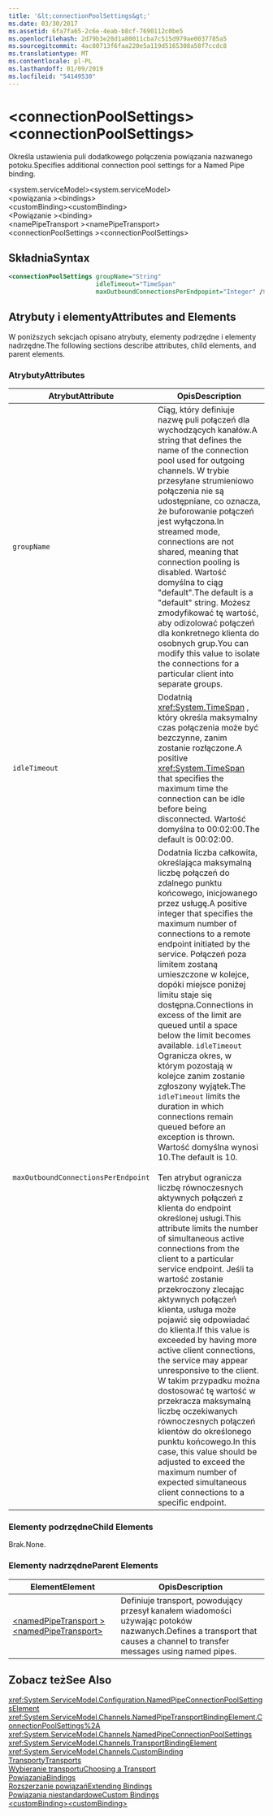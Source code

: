 ```yaml
---
title: '&lt;connectionPoolSettings&gt;'
ms.date: 03/30/2017
ms.assetid: 6fa7fa65-2c6e-4eab-b8cf-7690112c0be5
ms.openlocfilehash: 2d79b3e28d1a80011cba7c515d979ae0037785a5
ms.sourcegitcommit: 4ac80713f6faa220e5a119d5165308a58f7ccdc8
ms.translationtype: MT
ms.contentlocale: pl-PL
ms.lasthandoff: 01/09/2019
ms.locfileid: "54149530"
---
```

# <a name="ltconnectionpoolsettingsgt"></a><span data-ttu-id="7770d-102">&lt;connectionPoolSettings&gt;</span><span class="sxs-lookup"><span data-stu-id="7770d-102">&lt;connectionPoolSettings&gt;</span></span>
<span data-ttu-id="7770d-103">Określa ustawienia puli dodatkowego połączenia powiązania nazwanego potoku.</span><span class="sxs-lookup"><span data-stu-id="7770d-103">Specifies additional connection pool settings for a Named Pipe binding.</span></span>  
  
 <span data-ttu-id="7770d-104">\<system.serviceModel></span><span class="sxs-lookup"><span data-stu-id="7770d-104">\<system.serviceModel></span></span>  
<span data-ttu-id="7770d-105">\<powiązania ></span><span class="sxs-lookup"><span data-stu-id="7770d-105">\<bindings></span></span>  
<span data-ttu-id="7770d-106">\<customBinding></span><span class="sxs-lookup"><span data-stu-id="7770d-106">\<customBinding></span></span>  
<span data-ttu-id="7770d-107">\<Powiązanie ></span><span class="sxs-lookup"><span data-stu-id="7770d-107">\<binding></span></span>  
<span data-ttu-id="7770d-108">\<namePipeTransport ></span><span class="sxs-lookup"><span data-stu-id="7770d-108">\<namePipeTransport></span></span>  
<span data-ttu-id="7770d-109">\<connectionPoolSettings ></span><span class="sxs-lookup"><span data-stu-id="7770d-109">\<connectionPoolSettings></span></span>  
  
## <a name="syntax"></a><span data-ttu-id="7770d-110">Składnia</span><span class="sxs-lookup"><span data-stu-id="7770d-110">Syntax</span></span>  
  
```xml  
<connectionPoolSettings groupName="String"
                        idleTimeout="TimeSpan"
                        maxOutboundConnectionsPerEndpopint="Integer" />
```  
  
## <a name="attributes-and-elements"></a><span data-ttu-id="7770d-111">Atrybuty i elementy</span><span class="sxs-lookup"><span data-stu-id="7770d-111">Attributes and Elements</span></span>  
 <span data-ttu-id="7770d-112">W poniższych sekcjach opisano atrybuty, elementy podrzędne i elementy nadrzędne.</span><span class="sxs-lookup"><span data-stu-id="7770d-112">The following sections describe attributes, child elements, and parent elements.</span></span>  
  
### <a name="attributes"></a><span data-ttu-id="7770d-113">Atrybuty</span><span class="sxs-lookup"><span data-stu-id="7770d-113">Attributes</span></span>  
  
|<span data-ttu-id="7770d-114">Atrybut</span><span class="sxs-lookup"><span data-stu-id="7770d-114">Attribute</span></span>|<span data-ttu-id="7770d-115">Opis</span><span class="sxs-lookup"><span data-stu-id="7770d-115">Description</span></span>|  
|---------------|-----------------|  
|`groupName`|<span data-ttu-id="7770d-116">Ciąg, który definiuje nazwę puli połączeń dla wychodzących kanałów.</span><span class="sxs-lookup"><span data-stu-id="7770d-116">A string that defines the name of the connection pool used for outgoing channels.</span></span> <span data-ttu-id="7770d-117">W trybie przesyłane strumieniowo połączenia nie są udostępniane, co oznacza, że buforowanie połączeń jest wyłączona.</span><span class="sxs-lookup"><span data-stu-id="7770d-117">In streamed mode, connections are not shared, meaning that connection pooling is disabled.</span></span> <span data-ttu-id="7770d-118">Wartość domyślna to ciąg "default".</span><span class="sxs-lookup"><span data-stu-id="7770d-118">The default is a "default" string.</span></span> <span data-ttu-id="7770d-119">Możesz zmodyfikować tę wartość, aby odizolować połączeń dla konkretnego klienta do osobnych grup.</span><span class="sxs-lookup"><span data-stu-id="7770d-119">You can modify this value to isolate the connections for a particular client into separate groups.</span></span>|  
|`idleTimeout`|<span data-ttu-id="7770d-120">Dodatnią <xref:System.TimeSpan> , który określa maksymalny czas połączenia może być bezczynne, zanim zostanie rozłączone.</span><span class="sxs-lookup"><span data-stu-id="7770d-120">A positive <xref:System.TimeSpan> that specifies the maximum time the connection can be idle before being disconnected.</span></span> <span data-ttu-id="7770d-121">Wartość domyślna to 00:02:00.</span><span class="sxs-lookup"><span data-stu-id="7770d-121">The default is 00:02:00.</span></span>|  
|`maxOutboundConnectionsPerEndpoint`|<span data-ttu-id="7770d-122">Dodatnia liczba całkowita, określająca maksymalną liczbę połączeń do zdalnego punktu końcowego, inicjowanego przez usługę.</span><span class="sxs-lookup"><span data-stu-id="7770d-122">A positive integer that specifies the maximum number of connections to a remote endpoint initiated by the service.</span></span> <span data-ttu-id="7770d-123">Połączeń poza limitem zostaną umieszczone w kolejce, dopóki miejsce poniżej limitu staje się dostępna.</span><span class="sxs-lookup"><span data-stu-id="7770d-123">Connections in excess of the limit are queued until a space below the limit becomes available.</span></span> <span data-ttu-id="7770d-124">`idleTimeout` Ogranicza okres, w którym pozostają w kolejce zanim zostanie zgłoszony wyjątek.</span><span class="sxs-lookup"><span data-stu-id="7770d-124">The `idleTimeout` limits the duration in which connections remain queued before an exception is thrown.</span></span> <span data-ttu-id="7770d-125">Wartość domyślna wynosi 10.</span><span class="sxs-lookup"><span data-stu-id="7770d-125">The default is 10.</span></span><br /><br /> <span data-ttu-id="7770d-126">Ten atrybut ogranicza liczbę równoczesnych aktywnych połączeń z klienta do endpoint określonej usługi.</span><span class="sxs-lookup"><span data-stu-id="7770d-126">This attribute limits the number of simultaneous active connections from the client to a particular service endpoint.</span></span> <span data-ttu-id="7770d-127">Jeśli ta wartość zostanie przekroczony zlecając aktywnych połączeń klienta, usługa może pojawić się odpowiadać do klienta.</span><span class="sxs-lookup"><span data-stu-id="7770d-127">If this value is exceeded by having more active client connections, the service may appear unresponsive to the client.</span></span> <span data-ttu-id="7770d-128">W takim przypadku można dostosować tę wartość w przekracza maksymalną liczbę oczekiwanych równoczesnych połączeń klientów do określonego punktu końcowego.</span><span class="sxs-lookup"><span data-stu-id="7770d-128">In this case, this value should be adjusted to exceed the maximum number of expected simultaneous client connections to a specific endpoint.</span></span>|  
  
### <a name="child-elements"></a><span data-ttu-id="7770d-129">Elementy podrzędne</span><span class="sxs-lookup"><span data-stu-id="7770d-129">Child Elements</span></span>  
 <span data-ttu-id="7770d-130">Brak.</span><span class="sxs-lookup"><span data-stu-id="7770d-130">None.</span></span>  
  
### <a name="parent-elements"></a><span data-ttu-id="7770d-131">Elementy nadrzędne</span><span class="sxs-lookup"><span data-stu-id="7770d-131">Parent Elements</span></span>  
  
|<span data-ttu-id="7770d-132">Element</span><span class="sxs-lookup"><span data-stu-id="7770d-132">Element</span></span>|<span data-ttu-id="7770d-133">Opis</span><span class="sxs-lookup"><span data-stu-id="7770d-133">Description</span></span>|  
|-------------|-----------------|  
|[<span data-ttu-id="7770d-134">\<namedPipeTransport ></span><span class="sxs-lookup"><span data-stu-id="7770d-134">\<namedPipeTransport></span></span>](../../../../../docs/framework/configure-apps/file-schema/wcf/namedpipetransport.md)|<span data-ttu-id="7770d-135">Definiuje transport, powodujący przesył kanałem wiadomości używając potoków nazwanych.</span><span class="sxs-lookup"><span data-stu-id="7770d-135">Defines a transport that causes a channel to transfer messages using named pipes.</span></span>|  
  
## <a name="see-also"></a><span data-ttu-id="7770d-136">Zobacz też</span><span class="sxs-lookup"><span data-stu-id="7770d-136">See Also</span></span>  
 <xref:System.ServiceModel.Configuration.NamedPipeConnectionPoolSettingsElement>  
 <xref:System.ServiceModel.Channels.NamedPipeTransportBindingElement.ConnectionPoolSettings%2A>  
 <xref:System.ServiceModel.Channels.NamedPipeConnectionPoolSettings>  
 <xref:System.ServiceModel.Channels.TransportBindingElement>  
 <xref:System.ServiceModel.Channels.CustomBinding>  
 [<span data-ttu-id="7770d-137">Transporty</span><span class="sxs-lookup"><span data-stu-id="7770d-137">Transports</span></span>](../../../../../docs/framework/wcf/feature-details/transports.md)  
 [<span data-ttu-id="7770d-138">Wybieranie transportu</span><span class="sxs-lookup"><span data-stu-id="7770d-138">Choosing a Transport</span></span>](../../../../../docs/framework/wcf/feature-details/choosing-a-transport.md)  
 [<span data-ttu-id="7770d-139">Powiązania</span><span class="sxs-lookup"><span data-stu-id="7770d-139">Bindings</span></span>](../../../../../docs/framework/wcf/bindings.md)  
 [<span data-ttu-id="7770d-140">Rozszerzanie powiązań</span><span class="sxs-lookup"><span data-stu-id="7770d-140">Extending Bindings</span></span>](../../../../../docs/framework/wcf/extending/extending-bindings.md)  
 [<span data-ttu-id="7770d-141">Powiązania niestandardowe</span><span class="sxs-lookup"><span data-stu-id="7770d-141">Custom Bindings</span></span>](../../../../../docs/framework/wcf/extending/custom-bindings.md)  
 [<span data-ttu-id="7770d-142">\<customBinding></span><span class="sxs-lookup"><span data-stu-id="7770d-142">\<customBinding></span></span>](../../../../../docs/framework/configure-apps/file-schema/wcf/custombinding.md)
